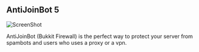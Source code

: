 ## AntiJoinBot 5
![ScreenShot](http://dev.bukkit.org/media/images/47/302/AntiBotTOP.png)

AntiJoinBot (Bukkit Firewall) is the perfect way to protect your server from spambots and users who uses a proxy or a vpn.
